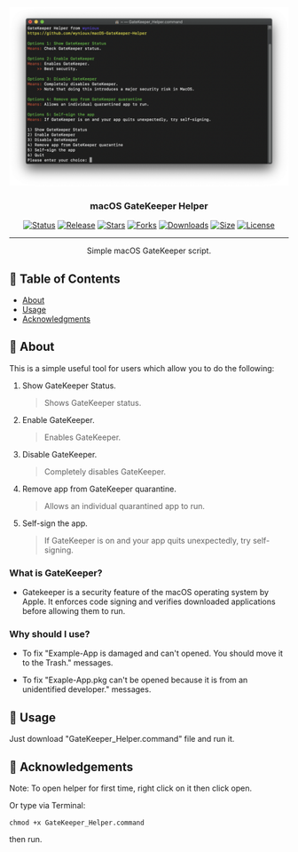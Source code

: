 <p align="center">
    <img alt="Screenshot" src="https://github.com/wynioux/macOS-GateKeeper-Helper/raw/master/screenshot.png">
</p>

<h3 align="center">macOS GateKeeper Helper</h3>

<div align="center">

  [![Status](https://img.shields.io/badge/status-active-success.svg)]() 
  [![Release](https://img.shields.io/github/release/wynioux/macOS-GateKeeper-Helper)](https://github.com/wynioux/macOS-GateKeeper-Helper/releases/latest)
  [![Stars](https://img.shields.io/github/stars/wynioux/macOS-GateKeeper-Helper)](https://github.com/wynioux/macOS-GateKeeper-Helper/stargazers)
  [![Forks](https://img.shields.io/github/forks/wynioux/macOS-GateKeeper-Helper)](https://github.com/wynioux/macOS-GateKeeper-Helper/network/members)
  [![Downloads](https://img.shields.io/github/downloads/wynioux/macOS-GateKeeper-Helper/total)](https://github.com/wynioux/macOS-GateKeeper-Helper/releases/download/v1.1.0/GateKeeper_Helper.command)
  [![Size](https://img.shields.io/github/size/wynioux/macOS-GateKeeper-Helper/GateKeeper_Helper.command)]()
  [![License](https://img.shields.io/github/license/wynioux/macOS-GateKeeper-Helper)](/LICENSE)


</div>

---

<p align="center"> Simple macOS GateKeeper script.
    <br> 
</p>

## 📝 Table of Contents
- [About](#about)
- [Usage](#usage)
- [Acknowledgments](#acknowledgement)

## 🧐 About <a name = "about"></a>

This is a simple useful tool for users which allow you to do the following:
1. Show GateKeeper Status.
    > Shows GateKeeper status.

2. Enable GateKeeper.
    > Enables GateKeeper.

3. Disable GateKeeper.
    > Completely disables GateKeeper.

4. Remove app from GateKeeper quarantine.
    > Allows an individual quarantined app to run.

5. Self-sign the app.
    > If GateKeeper is on and your app quits unexpectedly, try self-signing.

### What is GateKeeper?

- Gatekeeper is a security feature of the macOS operating system by Apple.
It enforces code signing and verifies downloaded applications before allowing them to run.


### Why should I use?

- To fix "Example-App is damaged and can't opened. You should move it to the Trash." messages.

- To fix "Exaple-App.pkg can't be opened because it is from an unidentified developer." messages.

## 🎈 Usage <a name="usage"></a>

Just download "GateKeeper_Helper.command" file and run it.


## 🎉 Acknowledgements <a name = "acknowledgement"></a>

Note: To open helper for first time, right click on it then click open.

Or type via Terminal:

```
chmod +x GateKeeper_Helper.command
```
then run.